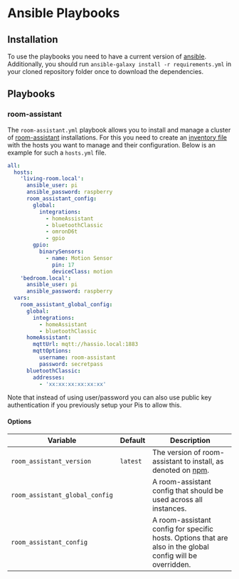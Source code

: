 # Ansible Playbooks

## Installation

To use the playbooks you need to have a current version of [ansible](https://docs.ansible.com/ansible/latest/installation_guide/intro_installation.html). Additionally, you should run `ansible-galaxy install -r requirements.yml` in your cloned repository folder once to download the dependencies.

## Playbooks

### room-assistant

The `room-assistant.yml` playbook allows you to install and manage a cluster of [room-assistant](https://github.com/mkerix/room-assistant) installations. For this you need to create an [inventory file](https://docs.ansible.com/ansible/latest/user_guide/intro_inventory.html) with the hosts you want to manage and their configuration. Below is an example for such a `hosts.yml` file.

```yaml
all:
  hosts:
    'living-room.local':
      ansible_user: pi
      ansible_password: raspberry
      room_assistant_config: 
        global:
          integrations:
            - homeAssistant
            - bluetoothClassic
            - omronD6t
            - gpio
        gpio:
          binarySensors:
            - name: Motion Sensor
              pin: 17
              deviceClass: motion
    'bedroom.local':
      ansible_user: pi
      ansible_password: raspberry
  vars:
    room_assistant_global_config:
      global:
        integrations:
          - homeAssistant
          - bluetoothClassic
      homeAssistant:
        mqttUrl: mqtt://hassio.local:1883
        mqttOptions:
          username: room-assistant
          password: secretpass
      bluetoothClassic:
        addresses:
          - 'xx:xx:xx:xx:xx:xx'
```

Note that instead of using user/password you can also use public key authentication if you previously setup your Pis to allow this.

#### Options

| Variable                       | Default  | Description                                                  |
| ------------------------------ | -------- | ------------------------------------------------------------ |
| `room_assistant_version`       | `latest` | The version of room-assistant to install, as denoted on [npm](https://www.npmjs.com/package/room-assistant). |
| `room_assistant_global_config` |          | A room-assistant config that should be used across all instances. |
| `room_assistant_config`        |          | A room-assistant config for specific hosts. Options that are also in the global config will be overridden. |

